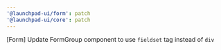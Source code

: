 ```yaml
---
'@launchpad-ui/form': patch
'@launchpad-ui/core': patch
---
```


[Form] Update FormGroup component to use `fieldset` tag instead of `div`
